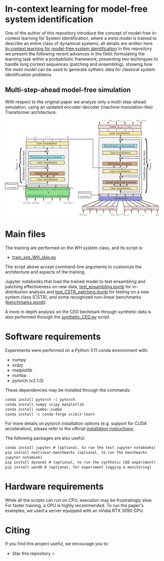 # In-context learning for model-free system identification

<!-- This repository contains the Python code to reproduce the results of the paper [In-context learning for model-free system identification](http://arxiv.org/abs/2308.13380)
by Matteo Rufolo, Dario Piga, Gabriele Maroni, Marco Forgione. -->

One of the author of this repository introduce the concept of model-free in-context learning for System Identification, where a *meta model* is trained to describe an entire class of dynamical systems, all details are written here  [In-context learning for model-free system identification](http://arxiv.org/abs/2308.13380)
In this repository we present the following recent advances in the field: formulating the learning task within a probabilistic framework; presenting two techinques to handle long context sequences (patching and ensembling), showing how the *meta model* can be used to generate sythetic data for classical system identification problems


## Multi-step-ahead model-free simulation

With respect to the original paper we analyze only a multi-step-ahead simulation, using an updated encoder-decoder (machine-translation-like) Transformer architecture:

<!-- ![machine-translation-like model-free simulation](fig/encoder_decoder_architecture.png "Generalized multi-step-ahead simulation") -->
<img src="fig/encoder_decoder_architecture.png"  width="1400">

# Main files

The training are performed on the WH system class, and its script is:

* [train_sim_WH_skip.py](train_sim_WH_skip.py)

The script above accept command-line arguments to customize the architecture and aspects of the training. 

<!-- Trained weights of all the Transformers discussed in the example section of the paper are available as assets in the [v0.3 Release](https://github.com/forgi86/sysid-transformers/releases/tag/v0.3). -->

Jupyter notebooks that load the trained model to test ensambling and patching effectiveness on new data, [test_ensambling.ipynb](test_ensambling.ipynb) for in-distribution analysis and [test_CSTR_patching.ipynb](test_CSTR_patching.ipynb) for testing on a new system class (CSTR), and some recognized non-linear benchmarks ([benchmarks.ipynb](benchmarks.ipynb)).

A more in depth analysis on the CED bechmark through synthetic data is also performed through the [synthetic_CED.py](synthetic_CED.py) script.

# Software requirements
Experiments were performed on a Python 3.11 conda environment with:

 * numpy
 * scipy
 * matplotlib
 * numba
 * pytorch (v2.1.0)
 

These dependencies may be installed through the commands:

```
conda install pytorch -c pytorch
conda install numpy scipy matplotlib
conda install numba::numba
conda install -c conda-forge scikit-learn
```

For more details on pytorch installation options (e.g. support for CUDA acceleration), please refer to the official [installation instructions](https://pytorch.org/get-started/locally/).

The following packages are also useful:

```
conda install jupyter # (optional, to run the test jupyter notebooks)
pip install nonlinear-benchmarks (optional, to run the benchmarks jupyter notebook)
pip install dynonet # (optional, to run the synthetic CED experiment)
pip install wandb # (optional, for experiment logging & monitoring)
```

# Hardware requirements
While all the scripts can run on CPU, execution may be frustratingly slow. For faster training, a GPU is highly recommended.
To run the paper's examples, we used a server equipped with an nVidia RTX 3090 GPU.


# Citing

If you find this project useful, we encourage you to:

* Star this repository :star: 



<!-- * Cite the [paper](https://arxiv.org/abs/2308.13380) 
```
@article{forgione2023from,
  author={Forgione, Marco and Pura, Filippo and Piga, Dario},
  journal={IEEE Control Systems Letters}, 
  title={From System Models to Class Models:
   An In-Context Learning Paradigm}, 
  year={2023},
  volume={7},
  number={},
  pages={3513-3518},
  doi={10.1109/LCSYS.2023.3335036}
}
``` -->
